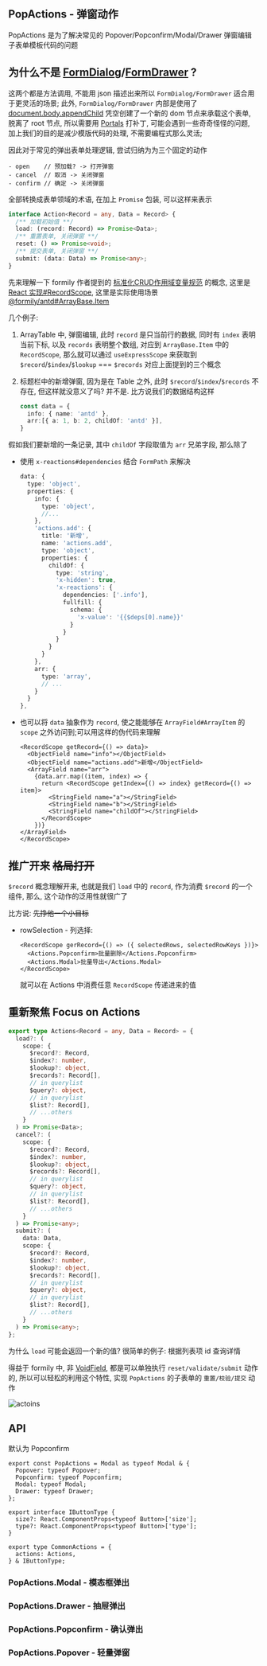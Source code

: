 ## PopActions - 弹窗动作

PopActions 是为了解决常见的 Popover/Popconfirm/Modal/Drawer 弹窗编辑子表单模板代码的问题

## 为什么不是 [FormDialog](https://antd.formilyjs.org/zh-CN/components/form-dialog#formdialog-1)/[FormDrawer](https://antd.formilyjs.org/zh-CN/components/form-drawer#formdrawer-1) ?

这两个都是方法调用, 不能用 json 描述出来所以 `FormDialog/FormDrawer` 适合用于更灵活的场景;
此外, `FormDialog/FormDrawer` 内部是使用了 [document.body.appendChild](https://github.com/alibaba/formily/blob/formily_next/packages/antd/src/form-drawer/index.tsx#L122) 凭空创建了一个新的 dom 节点来承载这个表单, 脱离了 root 节点, 所以需要用 [Portals](https://zh-hans.reactjs.org/docs/portals.html) 打补丁, 可能会遇到一些奇奇怪怪的问题, 加上我们的目的是减少模版代码的处理, 不需要编程式那么灵活;

因此对于常见的弹出表单处理逻辑, 尝试归纳为为三个固定的动作

```
- open    // 预加载? -> 打开弹窗
- cancel  // 取消 -> 关闭弹窗
- confirm // 确定 -> 关闭弹窗
```

全部转换成表单领域的术语, 在加上 `Promise` 包装, 可以这样来表示

```ts
interface Action<Record = any, Data = Record> {
  /** 加载初始值 **/
  load: (record: Record) => Promise<Data>;
  /** 重置表单, 关闭弹窗 **/
  reset: () => Promise<void>;
  /** 提交表单, 关闭弹窗 **/
  submit: (data: Data) => Promise<any>;
}
```

先来理解一下 formily 作者提到的 [标准化CRUD作用域变量规范](https://github.com/alibaba/formily/discussions/3207) 的概念, 这里是 [React 实现#RecordScope](https://react.formilyjs.org/zh-CN/api/components/record-scope), 这里是实际使用场景 [@formily/antd#ArrayBase.Item](https://github.com/alibaba/formily/blob/formily_next/packages/antd/src/array-base/index.tsx#L132)


几个例子:
1. ArrayTable 中, 弹窗编辑, 此时 `record` 是只当前行的数据, 同时有 `index` 表明当前下标, 以及 `records` 表明整个数组, 对应到 `ArrayBase.Item` 中的 `RecordScope`, 那么就可以通过 `useExpressScope` 来获取到 `$record`/`$index`/`$lookup` === `$records` 对应上面提到的三个概念
2. 标题栏中的新增弹窗, 因为是在 Table 之外, 此时 `$record`/`$index`/`$records` 不存在, 但这样就没意义了吗? 并不是. 比方说我们的数据结构这样

    ```ts
    const data = {
      info: { name: 'antd' },
      arr:[{ a: 1, b: 2, childOf: 'antd' }],
    }
    ```
假如我们要新增的一条记录, 其中 `childOf` 字段取值为 `arr` 兄弟字段, 那么除了
- 使用 `x-reactions#dependencies` 结合 `FormPath` 来解决
  ```ts pure
  data: {
    type: 'object',
    properties: {
      info: {
        type: 'object',
        //...
      },
      'actions.add': {
        title: '新增',
        name: 'actions.add',
        type: 'object',
        properties: {
          childOf: {
            type: 'string',
            'x-hidden': true,
            'x-reactions': {
              dependencies: ['.info'],
              fullfill: {
                schema: {
                  'x-value': '{{$deps[0].name}}'
                }
              }
            }
          }
        }
      },
      arr: {
        type: 'array',
        // ...
      }
    }
  },
  ```

- 也可以将 `data` 抽象作为 `record`, 使之能能够在 `ArrayField#ArrayItem` 的 `scope` 之外访问到;可以用这样的伪代码来理解
  ```tsx pure
  <RecordScope getRecord={() => data}>
    <ObjectField name="info"></ObjectField>
    <ObjectField name="actions.add">新增</ObjectField>
    <ArrayField name="arr">
      {data.arr.map((item, index) => {
        return <RecordScope getIndex={() => index} getRecord={() => item}>
          <StringField name="a"></StringField>
          <StringField name="b"></StringField>
          <StringField name="childOf"></StringField>
        </RecordScope>
      })}
  </ArrayField>
  </RecordScope>
  ```

## 推广开来 ~~格局打开~~
`$record` 概念理解开来, 也就是我们 `load` 中的 `record`, 作为消费 `$record` 的一个组件, 那么, 这个动作的泛用性就很广了

比方说: ~~先挣他一个小目标~~

- rowSelection - 列选择:

  ```tsx pure
  <RecordScope gerRecord={() => ({ selectedRows, selectedRowKeys })}>
    <Actions.Popconfirm>批量删除</Actions.Popconfirm>
    <Actions.Modal>批量导出</Actions.Modal>
  </RecordScope>
  ```
  就可以在 Actions 中消费任意 `RecordScope` 传递进来的值


## 重新聚焦 Focus on Actions

```ts
export type Actions<Record = any, Data = Record> = {
  load?: (
    scope: {
      $record?: Record,
      $index?: number,
      $lookup?: object,
      $records?: Record[],
      // in querylist
      $query?: object,
      // in querylist
      $list?: Record[],
      // ...others
    }
  ) => Promise<Data>;
  cancel?: (
    scope: {
      $record?: Record,
      $index?: number,
      $lookup?: object,
      $records?: Record[],
      // in querylist
      $query?: object,
      // in querylist
      $list?: Record[],
      // ...others
    }
  ) => Promise<any>;
  submit?: (
    data: Data,
    scope: {
      $record?: Record,
      $index?: number,
      $lookup?: object,
      $records?: Record[],
      // in querylist
      $query?: object,
      // in querylist
      $list?: Record[],
      // ...others
    }
  ) => Promise<any>;
};

```

为什么 `load` 可能会返回一个新的值? 很简单的例子: 根据列表项 id 查询详情

得益于 formily 中,  非 [VoidField](https://core.formilyjs.org/zh-CN/api/models/void-field), 都是可以单独执行 `reset/validate/submit` 动作的, 所以可以轻松的利用这个特性, 实现 `PopActions` 的子表单的 `重置/校验/提交` 动作

![actoins](./actions.jpg)

## API

默认为 Popconfirm

```tsx pure
export const PopActions = Modal as typeof Modal & {
  Popover: typeof Popover;
  Popconfirm: typeof Popconfirm;
  Modal: typeof Modal;
  Drawer: typeof Drawer;
};

export interface IButtonType {
  size?: React.ComponentProps<typeof Button>['size'];
  type?: React.ComponentProps<typeof Button>['type'];
}

export type CommonActions = {
  actions: Actions,
} & IButtonType;

```

### PopActions.Modal - 模态框弹出



### PopActions.Drawer - 抽屉弹出



### PopActions.Popconfirm - 确认弹出


### PopActions.Popover - 轻量弹窗

